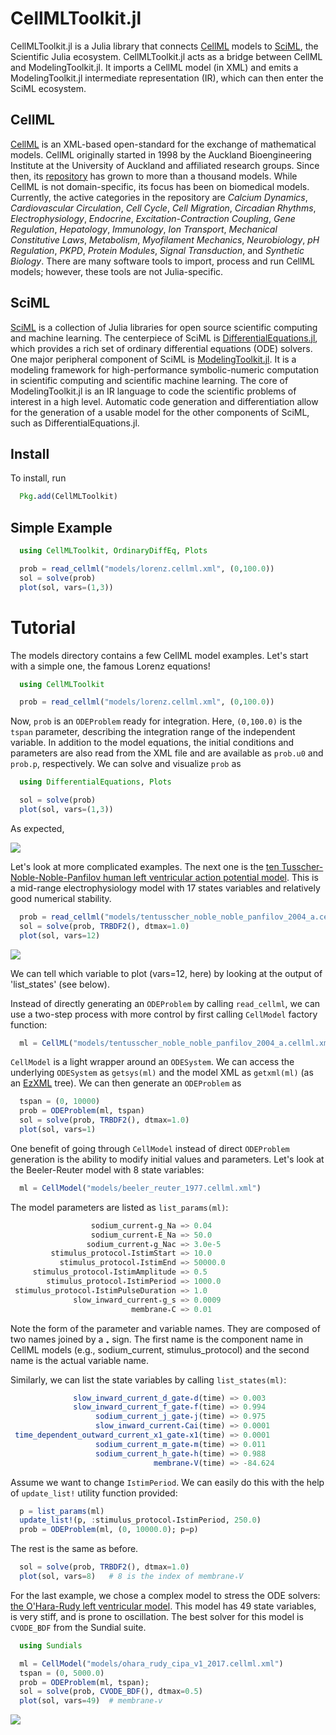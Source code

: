 # CellMLToolkit.jl

CellMLToolkit.jl is a Julia library that connects [CellML](http://cellml.org) models to [SciML](http://github.com/SciML), the Scientific Julia ecosystem. CellMLToolkit.jl acts as a bridge between CellML and ModelingToolkit.jl. It imports a CellML model (in XML) and emits a ModelingToolkit.jl intermediate representation (IR), which can then enter the SciML ecosystem.

## CellML

[CellML](http://cellml.org) is an XML-based open-standard for the exchange of mathematical models. CellML originally started in 1998 by the Auckland Bioengineering Institute at the University of Auckland and affiliated research groups. Since then, its [repository](https://models.physiomeproject.org/welcome) has grown to more than a thousand models. While CellML is not domain-specific, its focus has been on biomedical models. Currently, the active categories in the repository are *Calcium Dynamics*, *Cardiovascular Circulation*, *Cell Cycle*, *Cell Migration*, *Circadian Rhythms*, *Electrophysiology*, *Endocrine*, *Excitation-Contraction Coupling*, *Gene Regulation*, *Hepatology*, *Immunology*, *Ion Transport*, *Mechanical Constitutive Laws*, *Metabolism*, *Myofilament Mechanics*, *Neurobiology*, *pH Regulation*, *PKPD*, *Protein Modules*, *Signal Transduction*, and *Synthetic Biology*. There are many software tools to import, process and run CellML models; however, these tools are not Julia-specific.

## SciML

[SciML](http://github.com/SciML) is a collection of Julia libraries for open source scientific computing and machine learning. The centerpiece of SciML is [DifferentialEquations.jl](https://github.com/SciML/DifferentialEquations.jl), which provides a rich set of ordinary differential equations (ODE) solvers. One major peripheral component of SciML is [ModelingToolkit.jl](https://github.com/SciML/ModelingToolkit.jl). It is a modeling framework for high-performance symbolic-numeric computation in scientific computing and scientific machine learning. The core of ModelingToolkit.jl is an IR language to code the scientific problems of interest in a high level. Automatic code generation and differentiation allow for the generation of a usable model for the other components of SciML, such as DifferentialEquations.jl.

## Install

To install, run

```julia
  Pkg.add(CellMLToolkit)
```

## Simple Example

```Julia
  using CellMLToolkit, OrdinaryDiffEq, Plots

  prob = read_cellml("models/lorenz.cellml.xml", (0,100.0))
  sol = solve(prob)
  plot(sol, vars=(1,3))
```

# Tutorial

The models directory contains a few CellML model examples. Let's start with a simple one, the famous Lorenz equations!

```Julia
  using CellMLToolkit

  prob = read_cellml("models/lorenz.cellml.xml", (0,100.0))
```

Now, `prob` is an `ODEProblem` ready for integration. Here, `(0,100.0)` is the `tspan` parameter, describing the integration range of the independent variable.
In addition to the model equations, the initial conditions and parameters are also read from the XML file and are available as `prob.u0` and `prob.p`, respectively.
We can solve and visualize `prob` as

```Julia
  using DifferentialEquations, Plots

  sol = solve(prob)
  plot(sol, vars=(1,3))
```

As expected,

![](figures/lorenz.png)

Let's look at more complicated examples. The next one is the [ten Tusscher-Noble-Noble-Panfilov human left ventricular action potential model](https://journals.physiology.org/doi/full/10.1152/ajpheart.00794.2003). This is a mid-range electrophysiology model with 17 states variables and relatively good numerical stability.

```Julia
  prob = read_cellml("models/tentusscher_noble_noble_panfilov_2004_a.cellml.xml", (0, 10000.0))
  sol = solve(prob, TRBDF2(), dtmax=1.0)
  plot(sol, vars=12)
```

![](figures/ten.png)

We can tell which variable to plot (vars=12, here) by looking at the output of 'list_states' (see below).

Instead of directly generating an `ODEProblem` by calling `read_cellml`, we can use a two-step process with more control by first calling `CellModel` factory function:

```Julia
  ml = CellML("models/tentusscher_noble_noble_panfilov_2004_a.cellml.xml")
```

`CellModel` is a light wrapper around an `ODESystem`. We can access the underlying `ODESystem` as `getsys(ml)` and the model XML as `getxml(ml)` (as an [EzXML](https://github.com/JuliaIO/EzXML.jl) tree). We can then generate an `ODEProblem` as

```Julia
  tspan = (0, 10000)
  prob = ODEProblem(ml, tspan)
  sol = solve(prob, TRBDF2(), dtmax=1.0)
  plot(sol, vars=1)
```

One benefit of going through `CellModel` instead of direct `ODEProblem` generation is the ability to modify initial values and parameters. Let's look at the Beeler-Reuter model with 8 state variables:

```Julia
  ml = CellModel("models/beeler_reuter_1977.cellml.xml")
```

The model parameters are listed as `list_params(ml)`:

```Julia
                  sodium_current₊g_Na => 0.04
                  sodium_current₊E_Na => 50.0
                 sodium_current₊g_Nac => 3.0e-5
         stimulus_protocol₊IstimStart => 10.0
           stimulus_protocol₊IstimEnd => 50000.0
     stimulus_protocol₊IstimAmplitude => 0.5
        stimulus_protocol₊IstimPeriod => 1000.0
 stimulus_protocol₊IstimPulseDuration => 1.0
              slow_inward_current₊g_s => 0.0009
                           membrane₊C => 0.01
```

Note the form of the parameter and variable names. They are composed of two names joined by a ₊ sign. The first name is the
component name in CellML models (e.g., sodium_current, stimulus_protocol) and the second name is the actual variable name.

Similarly, we can list the state variables by calling `list_states(ml)`:

```Julia
              slow_inward_current_d_gate₊d(time) => 0.003
              slow_inward_current_f_gate₊f(time) => 0.994
                   sodium_current_j_gate₊j(time) => 0.975
                   slow_inward_current₊Cai(time) => 0.0001
 time_dependent_outward_current_x1_gate₊x1(time) => 0.0001
                   sodium_current_m_gate₊m(time) => 0.011
                   sodium_current_h_gate₊h(time) => 0.988
                                membrane₊V(time) => -84.624
```

Assume we want to change `IstimPeriod`. We can easily do this with the help of `update_list!` utility function provided:

```Julia
  p = list_params(ml)
  update_list!(p, :stimulus_protocol₊IstimPeriod, 250.0)
  prob = ODEProblem(ml, (0, 10000.0); p=p)
```

The rest is the same as before.

```Julia
  sol = solve(prob, TRBDF2(), dtmax=1.0)
  plot(sol, vars=8)   # 8 is the index of membrane₊V
```

For the last example, we chose a complex model to stress the ODE solvers: [the O'Hara-Rudy left ventricular model](https://journals.plos.org/ploscompbiol/article?id=10.1371/journal.pcbi.1002061). This model has 49 state variables, is very stiff, and is prone to oscillation. The best solver for this model is `CVODE_BDF` from the Sundial suite.

```Julia
  using Sundials

  ml = CellModel("models/ohara_rudy_cipa_v1_2017.cellml.xml")
  tspan = (0, 5000.0)
  prob = ODEProblem(ml, tspan);
  sol = solve(prob, CVODE_BDF(), dtmax=0.5)
  plot(sol, vars=49)  # membrane₊v
```

![](figures/ohara_rudy.png)

